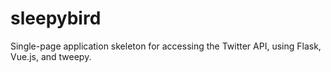 # sleepybird
Single-page application skeleton for accessing the Twitter API, using Flask, Vue.js, and tweepy.
